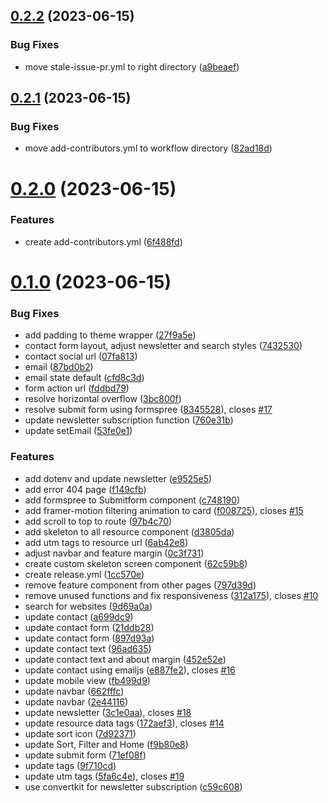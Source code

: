 ## [0.2.2](https://github.com/frankiefab100/Web3Collectives/compare/v0.2.1...v0.2.2) (2023-06-15)


### Bug Fixes

* move stale-issue-pr.yml to right directory ([a9beaef](https://github.com/frankiefab100/Web3Collectives/commit/a9beaef6ddcfcd1380aaf6158a76b48e4164a937))



## [0.2.1](https://github.com/frankiefab100/Web3Collectives/compare/v0.2.0...v0.2.1) (2023-06-15)


### Bug Fixes

* move add-contributors.yml to workflow directory ([82ad18d](https://github.com/frankiefab100/Web3Collectives/commit/82ad18d04a2064b12d0a33f3f906ebff961aef60))



# [0.2.0](https://github.com/frankiefab100/Web3Collectives/compare/v0.1.0...v0.2.0) (2023-06-15)


### Features

* create add-contributors.yml ([6f488fd](https://github.com/frankiefab100/Web3Collectives/commit/6f488fd26a2949891b2d983470e0dda933f664c5))



# [0.1.0](https://github.com/frankiefab100/Web3Collectives/compare/9d69a0a46709e3ad464917077b9df55a4eb16e74...v0.1.0) (2023-06-15)


### Bug Fixes

* add padding to theme wrapper ([27f9a5e](https://github.com/frankiefab100/Web3Collectives/commit/27f9a5e07513fbb9a6695b68cd70b97acb344ec4))
* contact form layout, adjust newsletter and search styles ([7432530](https://github.com/frankiefab100/Web3Collectives/commit/74325306c2a4d87a4a7aeb2080bd8c59539c0e3b))
* contact social url ([07fa813](https://github.com/frankiefab100/Web3Collectives/commit/07fa813b4c26918518502f4fc743fc974cac0453))
* email ([87bd0b2](https://github.com/frankiefab100/Web3Collectives/commit/87bd0b2f70af4f74637f1261586f7eab199b4544))
* email state default ([cfd8c3d](https://github.com/frankiefab100/Web3Collectives/commit/cfd8c3d8c460a3ca1550c8dc7b60a4640875fc32))
* form action url ([fddbd79](https://github.com/frankiefab100/Web3Collectives/commit/fddbd79060c8a680948463aec7d1be0ba3ad6a56))
* resolve horizontal overflow ([3bc800f](https://github.com/frankiefab100/Web3Collectives/commit/3bc800f09d7463027c58e29a2794634d0038dc87))
* resolve submit form using formspree ([8345528](https://github.com/frankiefab100/Web3Collectives/commit/8345528e3ff4b5573d2103fccd2e737aa4e6ee58)), closes [#17](https://github.com/frankiefab100/Web3Collectives/issues/17)
* update newsletter subscription function ([760e31b](https://github.com/frankiefab100/Web3Collectives/commit/760e31b10dc6eca68cc7bbae0afa837ec76e52de))
* update setEmail ([53fe0e1](https://github.com/frankiefab100/Web3Collectives/commit/53fe0e1176ebc5105b9aec0414af6fa9524858b6))


### Features

* add dotenv and update newsletter ([e9525e5](https://github.com/frankiefab100/Web3Collectives/commit/e9525e5b54ba362e1f3a5f947a7b09c7ed506a4c))
* add error 404 page ([f149cfb](https://github.com/frankiefab100/Web3Collectives/commit/f149cfb0f053102e614732a8bb62ba8d9557eef6))
* add formspree to Submitform component ([c748190](https://github.com/frankiefab100/Web3Collectives/commit/c74819090de4e7e047e7a6d578179f8e2fb9d6b8))
* add framer-motion filtering animation to card ([f008725](https://github.com/frankiefab100/Web3Collectives/commit/f008725034a7f02655f391e613479dbeb87ee50e)), closes [#15](https://github.com/frankiefab100/Web3Collectives/issues/15)
* add scroll to top to route ([97b4c70](https://github.com/frankiefab100/Web3Collectives/commit/97b4c70a2257b3e11b69569ec5e000dcbc4a5fbe))
* add skeleton to all resource component ([d3805da](https://github.com/frankiefab100/Web3Collectives/commit/d3805dae2deab094da827d8b41ee60d79bff3120))
* add utm tags to resource url ([6ab42e8](https://github.com/frankiefab100/Web3Collectives/commit/6ab42e8f94c8ff89131d6aeb91494af91b2fa0fa))
* adjust navbar and feature margin ([0c3f731](https://github.com/frankiefab100/Web3Collectives/commit/0c3f7311860c8becfc88eba75bb97ab9f7b5114d))
* create custom skeleton screen component ([62c59b8](https://github.com/frankiefab100/Web3Collectives/commit/62c59b803eaf16c5e5011c42625882a7e32c6a60))
* create release.yml ([1cc570e](https://github.com/frankiefab100/Web3Collectives/commit/1cc570e42e58dbc2d81fe981f5f874a93df3212e))
* remove feature component from other pages ([797d39d](https://github.com/frankiefab100/Web3Collectives/commit/797d39d2cb20fabd5db4046cfd5c1dbe320a015e))
* remove unused functions and fix responsiveness ([312a175](https://github.com/frankiefab100/Web3Collectives/commit/312a175f808259afe7231c41052dbd1dc792b985)), closes [#10](https://github.com/frankiefab100/Web3Collectives/issues/10)
* search for websites ([9d69a0a](https://github.com/frankiefab100/Web3Collectives/commit/9d69a0a46709e3ad464917077b9df55a4eb16e74))
* update contact ([a699dc9](https://github.com/frankiefab100/Web3Collectives/commit/a699dc9e86366367260785764f4d3a2db3b65062))
* update contact form ([21ddb28](https://github.com/frankiefab100/Web3Collectives/commit/21ddb281a904209d1ec565906d095b51b28ec310))
* update contact form ([897d93a](https://github.com/frankiefab100/Web3Collectives/commit/897d93ae5250f4ab0882e2e6c8f272d144732a31))
* update contact text ([96ad635](https://github.com/frankiefab100/Web3Collectives/commit/96ad635d3e683956da3011d43013fbf50e78c12d))
* update contact text and about margin ([452e52e](https://github.com/frankiefab100/Web3Collectives/commit/452e52e74cf3022d3565c0da7658ced4a6bf25b6))
* update contact using emailjs ([e887fe2](https://github.com/frankiefab100/Web3Collectives/commit/e887fe2bd1162820d97f48207317bc4b47afe293)), closes [#16](https://github.com/frankiefab100/Web3Collectives/issues/16)
* update mobile view ([fb499d9](https://github.com/frankiefab100/Web3Collectives/commit/fb499d9895bbd5ff5cd9a5757b7008729819f37c))
* update navbar ([662fffc](https://github.com/frankiefab100/Web3Collectives/commit/662fffcd5837476f65dbb81b95b50cb37e2b42b5))
* update navbar ([2e44116](https://github.com/frankiefab100/Web3Collectives/commit/2e441162bfb64b9ff4398aea4d4580bbc79c67f7))
* update newsletter ([3c1e0aa](https://github.com/frankiefab100/Web3Collectives/commit/3c1e0aa32c23b0cb7d255abee462d766b97cd07d)), closes [#18](https://github.com/frankiefab100/Web3Collectives/issues/18)
* update resource data tags ([172aef3](https://github.com/frankiefab100/Web3Collectives/commit/172aef37d1aacb71773a40e9e31df604d871f83a)), closes [#14](https://github.com/frankiefab100/Web3Collectives/issues/14)
* update sort icon ([7d92371](https://github.com/frankiefab100/Web3Collectives/commit/7d92371708b40791dacd22e1e78c832ad464a946))
* update Sort, Filter and Home ([f9b80e8](https://github.com/frankiefab100/Web3Collectives/commit/f9b80e853caa4ad4099019fdd80d57212193b12d))
* update submit form ([71ef08f](https://github.com/frankiefab100/Web3Collectives/commit/71ef08f292765b865e9f8a01928e692b9f017e61))
* update tags ([9f710cd](https://github.com/frankiefab100/Web3Collectives/commit/9f710cd524cfed2215e194e4f32116d308b0c694))
* update utm tags ([5fa6c4e](https://github.com/frankiefab100/Web3Collectives/commit/5fa6c4ee79f575195555a72ea0d04096d02c3b8b)), closes [#19](https://github.com/frankiefab100/Web3Collectives/issues/19)
* use convertkit for newsletter subscription ([c59c608](https://github.com/frankiefab100/Web3Collectives/commit/c59c608fd49158c31c14d7d8c888deb04807346a))



